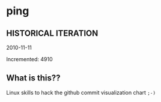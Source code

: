 # ping

## HISTORICAL ITERATION
2010-11-11

Incremented: 4910

## What is this?? 
Linux skills to hack the github commit visualization chart `;-)`
